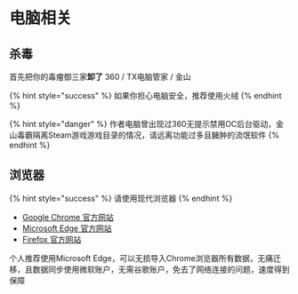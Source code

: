 # 电脑相关

## 杀毒

首先把你的毒瘤御三家**卸了** 360 / TX电脑管家 / 金山

{% hint style="success" %}
如果你担心电脑安全，推荐使用火绒
{% endhint %}

{% hint style="danger" %}
作者电脑曾出现过360无提示禁用OC后台驱动，金山毒霸隔离Steam游戏游戏目录的情况，请远离功能过多且臃肿的流氓软件
{% endhint %}

## 浏览器

{% hint style="success" %}
请使用现代浏览器
{% endhint %}

* [Google Chrome 官方网站](https://www.google.cn/chrome/)
* [Microsoft Edge 官方网站](https://www.microsoft.com/zh-cn/edge)
* [Firefox 官方网站](https://www.mozilla.org/zh-CN/firefox/new/)

个人推荐使用Microsoft Edge，可以无损导入Chrome浏览器所有数据，无痛迁移，且数据同步使用微软账户，无需谷歌账户，免去了网络连接的问题，速度得到保障
